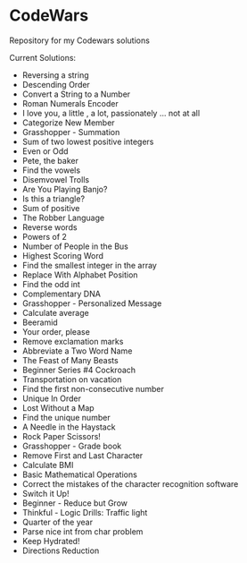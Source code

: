 # CodeWars

Repository for my Codewars solutions

Current Solutions:

- Reversing a string
- Descending Order
- Convert a String to a Number
- Roman Numerals Encoder
- I love you, a little , a lot, passionately ... not at all
- Categorize New Member
- Grasshopper - Summation
- Sum of two lowest positive integers
- Even or Odd
- Pete, the baker
- Find the vowels
- Disemvowel Trolls
- Are You Playing Banjo?
- Is this a triangle?
- Sum of positive
- The Robber Language
- Reverse words
- Powers of 2
- Number of People in the Bus
- Highest Scoring Word
- Find the smallest integer in the array
- Replace With Alphabet Position
- Find the odd int
- Complementary DNA
- Grasshopper - Personalized Message
- Calculate average
- Beeramid
- Your order, please
- Remove exclamation marks
- Abbreviate a Two Word Name
- The Feast of Many Beasts
- Beginner Series #4 Cockroach
- Transportation on vacation
- Find the first non-consecutive number
- Unique In Order
- Lost Without a Map
- Find the unique number
- A Needle in the Haystack
- Rock Paper Scissors!
- Grasshopper - Grade book
- Remove First and Last Character
- Calculate BMI
- Basic Mathematical Operations
- Correct the mistakes of the character recognition software
- Switch it Up!
- Beginner - Reduce but Grow
- Thinkful - Logic Drills: Traffic light
- Quarter of the year
- Parse nice int from char problem
- Keep Hydrated!
- Directions Reduction
